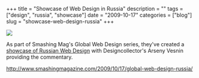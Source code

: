 +++
title = "Showcase of Web Design in Russia"
description = ""
tags = ["design", "russia", "showcase"]
date = "2009-10-17"
categories = ["blog"]
slug = "showcase-web-design-russia"
+++



  <div class="notebook-screenshot"><a href="http://www.smashingmagazine.com/2009/10/17/global-web-design-russia/"><img src="//media.konigi.com/bluga/wt4ad9a3e8509e1.jpg"/></a></div><p>As part of Smashing Mag's Global Web Design series, they've created a <a href="http://www.smashingmagazine.com/2009/10/17/global-web-design-russia/">showcase of Russian Web Design</a> with Designcollector's Arseny Vesnin providing the commentary.</p>
    
  <a href="http://www.smashingmagazine.com/2009/10/17/global-web-design-russia/">http://www.smashingmagazine.com/2009/10/17/global-web-design-russia/</a>
